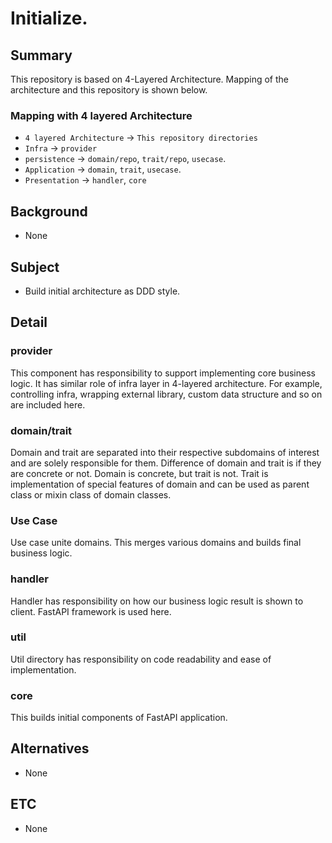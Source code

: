 # Initialize.

## Summary
This repository is based on 4-Layered Architecture. Mapping of the architecture and this repository is shown below.

### Mapping with 4 layered Architecture
- `4 layered Architecture` -> `This repository directories`  
- `Infra` -> `provider`  
- `persistence` -> `domain/repo`, `trait/repo`, `usecase`.  
- `Application` -> `domain`, `trait`, `usecase`.  
- `Presentation` -> `handler`, `core`  

## Background
- None

## Subject
- Build initial architecture as DDD style.

## Detail
### provider
This component has responsibility to support implementing core business logic. It has similar role of infra layer in 4-layered architecture. For example, controlling infra, wrapping external library, custom data structure and so on are included here.

### domain/trait
Domain and trait are separated into their respective subdomains of interest and are solely responsible for them. Difference of domain and trait is if they are concrete or not. Domain is concrete, but trait is not. Trait is implementation of special features of domain and can be used as parent class or mixin class of domain classes.

### Use Case
Use case unite domains. This merges various domains and builds final business logic.

### handler
Handler has responsibility on how our business logic result is shown to client. FastAPI framework is used here.

### util
Util directory has responsibility on code readability and ease of implementation.

### core
This builds initial components of FastAPI application.

## Alternatives
- None

## ETC
- None